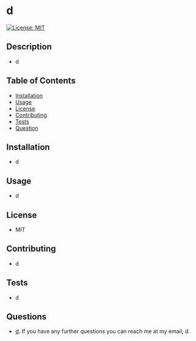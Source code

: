 # d
   [![License: MIT](https://img.shields.io/badge/License-MIT-yellow.svg)](https://opensource.org/licenses/MIT)
## Description
- d
    
## Table of Contents 
- [Installation](#installation)
- [Usage](#usage)
- [License](#license)
- [Contributing](#contributing)
- [Tests](#tests)
- [Question](#questions)
    
## Installation
- d
    
## Usage
- d
    
## License
- MIT
    
## Contributing
- d
    
## Tests
- d
    
## Questions
- [d](https://www.github.com/d). If you have any further questions you can reach me at my email, d.
